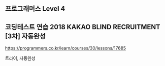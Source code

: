 ## 프로그래머스 Level 4

## 코딩테스트 연습 2018 KAKAO BLIND RECRUITMENT [3차] 자동완성

https://programmers.co.kr/learn/courses/30/lessons/17685

트라이, 자동완성
